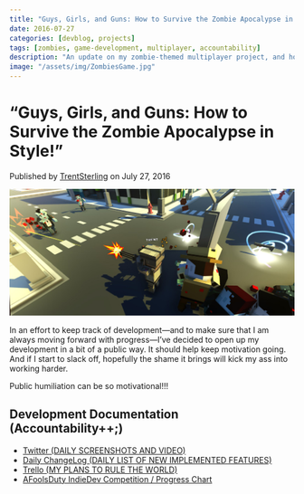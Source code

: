 ```yaml
---
title: "Guys, Girls, and Guns: How to Survive the Zombie Apocalypse in Style!"
date: 2016-07-27
categories: [devblog, projects]
tags: [zombies, game-development, multiplayer, accountability]
description: "An update on my zombie-themed multiplayer project, and how I'm using public documentation to stay motivated."
image: "/assets/img/ZombiesGame.jpg"
---
```


# “Guys, Girls, and Guns: How to Survive the Zombie Apocalypse in Style!”

Published by [TrentSterling](../author/trentsterling/index.html "TrentSterling") on July 27, 2016

![ZombiesGame](/assets/img/ZombiesGame.jpg)

In an effort to keep track of development—and to make sure that I am always moving forward with progress—I’ve decided to open up my development in a bit of a public way. It should help keep motivation going. And if I start to slack off, hopefully the shame it brings will kick my ass into working harder.

Public humiliation can be so motivational!!!

## Development Documentation (Accountability++;)

- [Twitter (DAILY SCREENSHOTS AND VIDEO)](https://twitter.com/Trent_Sterling)
- [Daily ChangeLog (DAILY LIST OF NEW IMPLEMENTED FEATURES)](https://discord.gg/mxb4w6B)
- [Trello (MY PLANS TO RULE THE WORLD)](https://trello.com/b/tpXcRNGt/zombie-waves-multiplayer)
- [AFoolsDuty IndieDev Competition / Progress Chart](https://goo.gl/z2V1bz)
